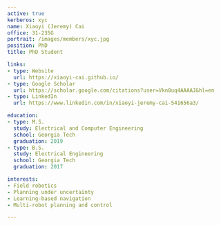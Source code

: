 ```yaml
---
active: true
kerberos: xyc
name: Xiaoyi (Jeremy) Cai
office: 31-235G
portrait: /images/members/xyc.jpg
position: PhD
title: PhD Student

links:
- type: Website
  url: https://xiaoyi-cai.github.io/
- type: Google Scholar
  url: https://scholar.google.com/citations?user=Vkn0uq4AAAAJ&hl=en
- type: LinkedIn
  url: https://www.linkedin.com/in/xiaoyi-jeremy-cai-541656a3/

education:
- type: M.S.
  study: Electrical and Computer Engineering
  school: Georgia Tech
  graduation: 2019
- type: B.S.
  study: Electrical Engineering
  school: Georgia Tech
  graduation: 2017

interests:
- Field robotics
- Planning under uncertainty
- Learning-based navigation
- Multi-robot planning and control

--- 
```

